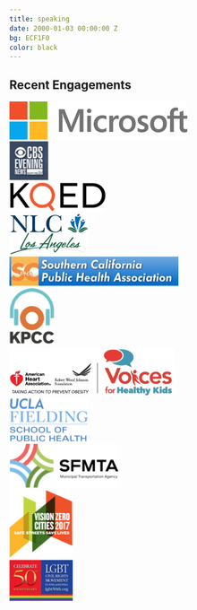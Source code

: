 ```yaml
---
title: speaking
date: 2000-01-03 00:00:00 Z
bg: ECF1F0
color: black
---
```


## Recent Engagements


<div class= "logo--row">
<img src="../img/microsoft.png">
</div>

<div class= "logo--row">
<img src="../img/CBSEvening.png">
</div>

<div class= "logo--row">
<img src="../img/KQED.png">
</div>

<div class= "logo--row">
<img src="../img/NLC.png">
</div>

<div class= "logo--row">
<img src="../img/SCPHA.jpg">
</div>

<div class= "logo--row">
<img src="../img/KPCCLogo.png">
</div>

<div class= "logo--row">
<img src="../img/voices.png ">
</div>

<div class= "logo--row">
<img src="../img/UCLA.png">
</div>

<div class= "logo--row">
<img src="../img/SFMTA.png">
</div>

<div class= "logo--row">
<img src="../img/visionzero.png">
</div>

<div class= "logo--row">
<img src="../img/LGBT.png">
</div>

<!-- <div class= "logo--row">
<img src="../img/microsoft.jpg">
</div> -->

<!-- {% highlight html linenos=table %}
<img src="/img/microsoft.jpg"> <img src="/img/microsoft.jpg">
{% endhighlight %} -->
